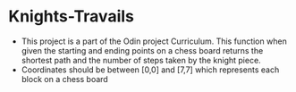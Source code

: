 # Knights-Travails

* This project is a part of the Odin project Curriculum. This function when given the starting and ending points on a chess board returns the shortest path and the number of steps taken by the knight piece.
* Coordinates should be between [0,0] and [7,7] which represents each block on a chess board
  


